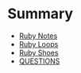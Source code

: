 # Summary

- [Ruby Notes](./notes.md)
- [Ruby Loops](./loops.md)
- [Ruby Shoes](./ruby-shoes.md)
- [QUESTIONS](./questions.md)

